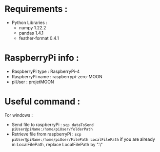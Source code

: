 # Requirements :<br/>

- Python Libraries :
  - numpy 1.22.2
  - pandas 1.4.1
  - feather-format 0.4.1

# RaspberryPi info :<br/>

- RaspberryPi type : RaspberryPi-4
  <br/>
- RaspberryPi name : raspberrypi-zero-MOON
- piUser : projetMOON

# Useful command :<br/>

For windows :<br/>

- Send file to raspberryPi :
  <code>scp dataToSend piUser@piName:/home/piUser/folderPath</code>
- Retrieve file from raspberryPi :
  <code>scp piUser@piName:/home/piUser/FilePath LocalFilePath</code>
  if you are already in LocalFilePath, replace LocalFilePath by ".\\"<br/>
